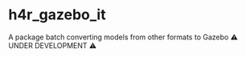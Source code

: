 # h4r_gazebo_it
A package batch converting models from other formats to Gazebo
:warning: UNDER DEVELOPMENT :warning:
